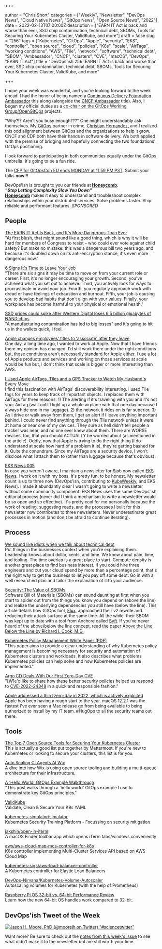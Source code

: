 +++

author = "Chris Short"
categories = ["Weekly", "Newsletter", "DevOps News", "Cloud Native News", "GitOps News", "Open Source News", "2022"]
date = 2022-02-13T07:00:00Z
description = ["EARN IT Act is back and worse than ever, SSD chip contamination, technical debt, SBOMs, Tools for Securing Your Kubernetes Cluster, ValidKube, and more"]
draft = false
slug = "256"
tags = ["Kubernetes", "GitOps", "Apple", "security", "EKS", "controller", "open source", "cloud", "policies", "K8s", "scale", "AirTags", "working conditions", "AWS", "Tile", "network", "software", "technical debt", "SBOM", "Ambassador", "CNCF", "clusters", "CVE", "macOS", "DevOps", "EARN IT Act"]
title = "DevOps'ish 256: EARN IT Act is back and worse than ever, SSD chip contamination, technical debt, SBOMs, Tools for Securing Your Kubernetes Cluster, ValidKube, and more"

+++

I hope your week was wonderful, and you're looking forward to the week ahead. I had the honor of being named a [Continuous Delivery Foundation Ambassador](https://cd.foundation/blog/2022/02/03/new-2022-ambassadors-and-community-builders/) this along (alongside the [CNCF Ambassador](https://www.cncf.io/people/ambassadors/) title). Also, I began my official duties as a [co-chair on the GitOps Working Group/OpenGitOps](https://github.com/cncf/tag-app-delivery/blob/main/gitops-wg/CHAIRS.md) projects.

"Why?!? Aren't you busy enough???" One might understandably ask themselves. My [GitOps](https://opengitops.dev/) partner in crime, [Christian Hernandez](https://twitter.com/christianh814), and I realized this odd alignment between GitOps and the organizations to help it grow. CNCF and CDF both have their hands in software delivery. We both applied with the premise of bridging and hopefully connecting the two foundations' GitOps positioning.

I look forward to participating in both communities equally under the GitOps umbrella. It's going to be a fun ride.

The [CFP for GitOpsCon EU ends MONDAY at 11:59 PM PST](https://events.linuxfoundation.org/gitopscon-europe/program/cfp/). Submit your talks **now**!!!

DevOps'ish is brought to you our friends at [**Honeycomb**](https://ui.honeycomb.io/signup?&utm_source=devopsish&utm_medium=newsletter&utm_campaign=ad&utm_content=product-signup).  
***"Stop Letting Complexity Slow You Down"***  
[**Honeycomb**](https://ui.honeycomb.io/signup?&utm_source=devopsish&utm_medium=newsletter&utm_campaign=ad&utm_content=product-signup) makes it easy to understand and troubleshoot complex relationships within your distributed services. Solve problems faster. Ship reliable and performant features. *SPONSORED*

## People

[The EARN IT Act Is Back, and It's More Dangerous Than Ever](https://cyberlaw.stanford.edu/blog/2022/02/earn-it-act-back-and-it%E2%80%99s-more-dangerous-ever)  
"At first blush, that might sound like a good thing, which is why it will be hard for members of Congress to resist – who could ever vote against child safety? But make no mistake: this was a dangerous bill two years ago, and because it's doubled down on its anti-encryption stance, it's even more dangerous now."

[6 Signs It's Time to Leave Your Job](https://hbr.org/2022/02/6-signs-its-time-to-leave-your-job)  
"There are six signs it may be time to move on from your current role or career. First, it's no longer encouraging your growth. Second, you've achieved what you set out to achieve. Third, you actively look for ways to procrastinate or avoid your job. Fourth, you regularly approach work with dread or have feelings of exhaustion and burnout. Fifth, your job is causing you to develop bad habits that don't align with your values. Finally, your workplace has become harmful to your physical or emotional health."

[SSD prices could spike after Western Digital loses 6.5 billion gigabytes of NAND chips](https://www.theverge.com/2022/2/11/22928867/western-digital-nand-flash-storage-contamination)  
"A manufacturing contamination has led to big losses" and it's going to hit us in the wallets quick, I feel.

[Apple changes employees' titles to ‘associate' after they leave](https://www.washingtonpost.com/technology/2022/02/10/apple-associate/)  
One day, a long time ago, I wanted to work at Apple. Now that I have friends there my opinion has changed. I'd still work there under the right conditions but, those conditions aren't necessarily standard for Apple either. I use a lot of Apple products and services and working on those services at scale would be fun but, I don't think that scale is bigger or more interesting than AWS.

[I Used Apple AirTags, Tiles and a GPS Tracker to Watch My Husband's Every Move](https://www.nytimes.com/2022/02/11/technology/airtags-gps-surveillance.html)  
I find this fascination with AirTags' discoverability interesting. I used Tile tags for years to keep track of important objects. I replaced them with AirTags for three reasons: 1) The alerting if it's traveling with you and it's not your AirTag (wait until I light up a whole airplane with that one day because I always hide one in my luggage). 2) the network it rides on is far superior. 3) As I drive or walk away from them, I get an alert if I leave anything important behind. I could never find anything through the Tile network unless it were at home or near one of my devices. They sure as hell didn't tell people a tracker was near, and no one ever knew about them. There are WORSE devices, too, that you should ACTUALLY be worried about (as mentioned in the article). Oddly, now that Apple is trying to do the right thing (I do understand at scale how hard of a problem it is), they're getting bashed for it. Quite the conundrum. Since my AirTags are a security device, I won't disclose what I attach them to (other than luggage because that's obvious).

[EKS News 005](https://buttondown.email/eks.news/archive/eks-news-005/)  
In case you weren't aware, I maintain a newsletter for $job now called [EKS News](https://eks.news/). I work on it with my boss, it's pretty fun, to be honest. My newsletter count is up to three now (DevOps'ish, contributing to [KubeWeekly](https://www.cncf.io/kubeweekly/), and EKS News). I made it abundantly clear I wasn't going to write a newsletter without some community component. EKS News uses the same DevOps'ish editorial process (never did I think a mechanism to write a newsletter would be so open and so effective). It's pretty cool for me personally because the work of reading, suggesting reads, and the processes I built for this newsletter now contributes to three newsletters. Never underestimate great processes in motion (and don't be afraid to continue iterating).

## Process

[We sound like idiots when we talk about technical debt](https://www.cyclic.sh/posts/we-sound-like-idiots-when-we-talk-about-technical-debt)  
Put things in the businesses context when you're explaining them. Leadership knows about dollar, cents, and time. We know about pain, time, and tooling. The time overlap is a great place to start. Compute density is another great place to find business interest. If you could hire three engineers and cut your cloud spend by more than a percentage point, that's the right way to get the business to let you pay off some debt. Go in with a well researched plan and tailor the explanation of it to your audience.

[Security: The Value of SBOMs](https://fluxcd.io/blog/2022/02/security-the-value-of-sboms/)  
Software Bill of Materials (SBOMs) can sound daunting at first when you start to spider out from the things you know you depend on (above the line) and realize the underlying dependencies you still have (below the line). This article details how GitOps tool, [Flux](https://fluxcd.io/), approached their v2 rewrite and reducing their attack surface at the same time. All the while, their SBOM was kept up to date with a tool from Anchore called [Syft](https://github.com/anchore/syft). If you've never heard of the above/below the line concept, read the paper [Above the Line, Below the Line by Richard I. Cook, M.D.](https://shortcdn.com/file/devopsish/above-the-line-below-the-line.pdf)

[Kubernetes Policy Management White Paper (PDF)](https://github.com/kubernetes/sig-security/blob/main/sig-security-docs/papers/policy/CNCF_Kubernetes_Policy_Management_WhitePaper_v1.pdf)  
"This paper aims to provide a clear understanding of why Kubernetes
policy management is becoming necessary for security and
automation of Kubernetes clusters and workloads. It also describes what problems Kubernetes policies can help solve and how Kubernetes policies are implemented."

[Argo CD Deals With Our First Zero-Day CVE](https://blog.argoproj.io/argo-cd-deals-with-our-first-zero-day-cve-86e8fb158e8f)  
"[W]e'd like to share how these better security policies helped us respond to [CVE-2022–24348](https://cve.mitre.org/cgi-bin/cvename.cgi?name=CVE-2022-24348) in a quick and responsible fashion."

[Apple addressed a third zero-day in 2022, which is actively exploited](https://securityaffairs.co/wordpress/127894/security/apple-addressed-third-zero-day-2022.html)  
Apple has been having a rough start to the year. macOS 12.2.1 was the fastest I've ever seen a Mac release go from being available to being authorized to install by my IT team. #HugOps to all the security teams out there.

## Tools

[The Top 7 Open Source Tools for Securing Your Kubernetes Cluster](https://mattermost.com/blog/the-top-7-open-source-tools-for-securing-your-kubernetes-cluster/)  
This is actually a good list put together by Mattermost. If you're new to Kubernetes or looking to secure your clusters, this list is for you.

[Auto Scaling CI Agents At Wix](https://www.wix.engineering/post/auto-scaling-ci-agents-at-wix)  
A dive into how Wix is using open source tooling and building a multi-queue architecture for their infrastructure.

[A ‘Hello World' GitOps Example Walkthrough](https://zwischenzugs.com/2021/07/31/a-hello-world-gitops-example-walkthrough/)  
"This post walks through a ‘hello world' GitOps example I use to demonstrate key GitOps principles."

[ValidKube](https://validkube.com/)  
Validate, Clean & Secure Your K8s YAML

[kubernetes-simulator/simulator](https://github.com/kubernetes-simulator/simulator)  
Kubernetes Security Training Platform - Focussing on security mitigation

[jakshin/open-in-iterm](https://github.com/jakshin/open-in-iterm)  
A macOS Finder toolbar app which opens iTerm tabs/windows conveniently

[aws/aws-cloud-map-mcs-controller-for-k8s](https://github.com/aws/aws-cloud-map-mcs-controller-for-k8s)  
K8s controller implementing Multi-Cluster Services API based on AWS Cloud Map

[kubernetes-sigs/aws-load-balancer-controller](https://github.com/kubernetes-sigs/aws-load-balancer-controller)  
A Kubernetes controller for Elastic Load Balancers

[DevOps-Nirvana/Kubernetes-Volume-Autoscaler](https://github.com/DevOps-Nirvana/Kubernetes-Volume-Autoscaler)  
Autoscaling volumes for Kubernetes (with the help of Prometheus)

[Raspberry Pi OS 32-bit vs. 64-bit Performance Review](https://www.phoronix.com/scan.php?page=article&item=raspberrypi-32bit-64bit&num=1)  
Learn how the new 64-bit OS handles work compared to 32-bit.

## DevOps'ish Tweet of the Week

[![Jason H. Moore, PhD (@moorejh on Twitter) "#sciencetwitter"](https://shortcdn.com/file/devopsish/256-devopsish-tweet-of-the-week.webp)](https://twitter.com/moorejh/status/1491495889809993728)

Want more? Be sure to check out the [notes from this week's issue](https://devopsish.com/256/notes/) to see what didn't make it to the newsletter but are still worth your time.
